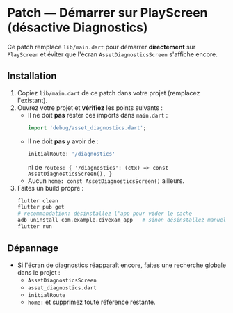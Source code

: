 # Patch — Démarrer sur PlayScreen (désactive Diagnostics)

Ce patch remplace `lib/main.dart` pour démarrer **directement** sur `PlayScreen` et éviter que
l'écran `AssetDiagnosticsScreen` s'affiche encore.

## Installation
1) Copiez `lib/main.dart` de ce patch dans votre projet (remplacez l'existant).
2) Ouvrez votre projet et **vérifiez** les points suivants :
   - Il ne doit **pas** rester ces imports dans `main.dart` :
     ```dart
     import 'debug/asset_diagnostics.dart';
     ```
   - Il ne doit **pas** y avoir de :
     ```dart
     initialRoute: '/diagnostics'
     ```
     ni de `routes: { '/diagnostics': (ctx) => const AssetDiagnosticsScreen(), }`
   - Aucun `home: const AssetDiagnosticsScreen()` ailleurs.
3) Faites un build propre :
   ```bash
   flutter clean
   flutter pub get
   # recommandation: désinstallez l'app pour vider le cache
   adb uninstall com.example.civexam_app   # sinon désinstallez manuellement
   flutter run
   ```

## Dépannage
- Si l'écran de diagnostics réapparaît encore, faites une recherche globale dans le projet :
  - `AssetDiagnosticsScreen`
  - `asset_diagnostics.dart`
  - `initialRoute`
  - `home:`
  et supprimez toute référence restante.
